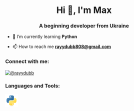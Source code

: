 <h1 align="center">Hi 👋, I'm Max</h1>
<h3 align="center">A beginning developer from Ukraine</h3>

- 🌱 I’m currently learning **Python**

- 📫 How to reach me **rayydubb808@gmail.com**

<h3 align="left">Connect with me:</h3>
<p align="left">
<a href="https://medium.com/@rayydubb" target="blank"><img align="center" src="https://raw.githubusercontent.com/rahuldkjain/github-profile-readme-generator/master/src/images/icons/Social/medium.svg" alt="@rayydubb" height="30" width="40" /></a>
</p>

<h3 align="left">Languages and Tools:</h3>
<p align="left"> <a href="https://www.python.org" target="_blank" rel="noreferrer"> <img src="https://raw.githubusercontent.com/devicons/devicon/master/icons/python/python-original.svg" alt="python" width="40" height="40"/> </a> </p>
